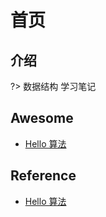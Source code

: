 # 首页



## 介绍

?> 数据结构 学习笔记



## Awesome

- [Hello 算法](https://github.com/krahets/hello-algo)





## Reference

- [Hello 算法](https://github.com/krahets/hello-algo)
